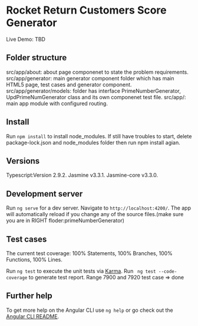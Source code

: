 # Rocket Return Customers Score Generator

Live Demo: TBD

## Folder structure

src/app/about: about page componenet to state the problem requirements.
src/app/generator: main generator component folder which has main HTML5 page, test cases and generator component.
src/app/generator/models: folder has interface PrimeNumberGenerator, UpdPrimeNumGenerator class and its own componenet test file.
src/app/: main app module with configured routing. 

## Install

Run `npm install` to install node_modules.
If still have troubles to start, delete package-lock.json and node_modules folder then run npm install agian.

## Versions
Typescript:Version 2.9.2.
Jasmine v3.3.1.
Jasmine-core v3.3.0.

## Development server

Run `ng serve` for a dev server. Navigate to `http://localhost:4200/`. The app will automatically reload if you change any of the source files.(make sure you are in RIGHT floder:primeNumberGenerator)

## Test cases
The current test coverage: 100% Statements, 100% Branches, 100% Functions, 100% Lines.

Run `ng test` to execute the unit tests via [Karma](https://karma-runner.github.io).
Run ` ng test --code-coverage` to generate test report.
Range 7900 and 7920 test case => done
 

## Further help

To get more help on the Angular CLI use `ng help` or go check out the [Angular CLI README](https://github.com/angular/angular-cli/blob/master/README.md).
